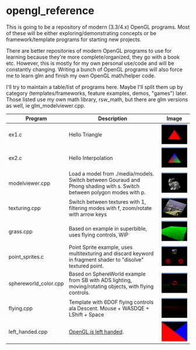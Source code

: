 opengl_reference
================

This is going to be a repository of modern (3.3/4.x) OpenGL programs.
Most of these will be either exploring/demonstrating concepts or
be framework/template programs for starting new projects.

There are better repositories of modern OpenGL programs to
use for learning because they're more complete/organized,
they go with a book etc.  However, this is mostly for my own
personal use/code and will be constantly changing.  Writing
a bunch of OpenGL programs will also force me to learn glm
and finish my own OpenGL math/helper code.


I'll try to maintain a table/list of programs here.  Maybe
I'll split them up by category (templates/frameworks, feature examples, demos, "games") later.
Those listed use my own math library, rsw_math, but there are glm versions as well, ie glm_modelviewer.cpp.

| Program | Description | Image |
| --- | --- | --- |
| ex1.c | Hello Triangle                                            | ![ex1](./media/screenshots/ex_1.png) |
| ex2.c | Hello Interpolation                                       | ![ex2](./media/screenshots/ex_2.png) |
| modelviewer.cpp | Load a model from ./media/models.  Switch between Gouraud and Phong shading with s.  Switch between polygon modes with p. | ![ex3](./media/screenshots/ex_3.png) |
| texturing.cpp | Switch between textures with 1, filtering modes with f, zoom/rotate with arrow keys | ![ex4](./media/screenshots/ex_4.png) |
| grass.cpp | Based on example in superbible, uses flying controls, WIP | ![grass](./media/screenshots/grass.png) |
| point_sprites.c | Point Sprite example, uses multitexturing and discard keyword in fragment shader to "disolve" textured point.  | ![point_sprites](./media/screenshots/point_sprites.png) |
| sphereworld_color.cpp | Based on SphereWorld example from SB with ADS lighting, moving/rotating objects, with flying controls.  | ![sphere_world_color](./media/screenshots/sphereworld_color.png) |
| flying.cpp | Template with 6DOF flying controls ala Descent. Mouse + WASDQE + LShift + Space | ![flying](./media/screenshots/flying.png) |
| left_handed.cpp | [OpenGL *is* left handed](https://stackoverflow.com/questions/5168163/is-the-opengl-coordinate-system-right-handed-or-left-handed/22675164#22675164). | ![left_handed](./media/screenshots/left_handed.png) |
